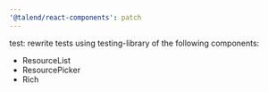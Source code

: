 ```yaml
---
'@talend/react-components': patch
---
```


test: rewrite tests using testing-library of the following components:

- ResourceList
- ResourcePicker
- Rich